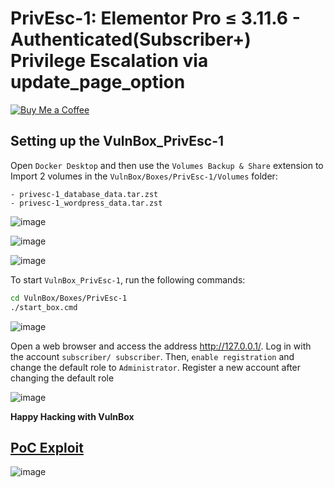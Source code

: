 # PrivEsc-1: Elementor Pro ≤ 3.11.6 - Authenticated(Subscriber+) Privilege Escalation via update_page_option
[![Buy Me a Coffee](https://www.buymeacoffee.com/assets/img/custom_images/orange_img.png)](https://www.buymeacoffee.com/truocphan)

## Setting up the VulnBox_PrivEsc-1
Open `Docker Desktop` and then use the `Volumes Backup & Share` extension to Import 2 volumes in the `VulnBox/Boxes/PrivEsc-1/Volumes` folder:
```
- privesc-1_database_data.tar.zst
- privesc-1_wordpress_data.tar.zst
```

![image](https://user-images.githubusercontent.com/57470560/234558376-570881a1-17d4-4c87-8281-c40d8e1b04f5.png)

![image](https://user-images.githubusercontent.com/57470560/234558595-cb513a99-ec77-4766-8df4-9eb90d61b54a.png)

![image](https://user-images.githubusercontent.com/57470560/234558664-2e91b14f-5012-4b64-8665-ddc053bd597f.png)

To start `VulnBox_PrivEsc-1`, run the following commands:
```bash
cd VulnBox/Boxes/PrivEsc-1
./start_box.cmd
```
![image](https://user-images.githubusercontent.com/57470560/234558988-29e27076-9ae8-41f1-a148-4861701a0104.png)

Open a web browser and access the address http://127.0.0.1/. Log in with the account `subscriber/ subscriber`. Then, `enable registration` and change the default role to `Administrator`. Register a new account after changing the default role

![image](https://user-images.githubusercontent.com/57470560/234559216-2adebd64-e83c-4763-a2e8-c887e9b51e9e.png)

**Happy Hacking with VulnBox**

## [PoC Exploit](https://github.com/truocphan/VulnBox/tree/main#proof-of-concept-channel)
![image](https://user-images.githubusercontent.com/57470560/234559332-755fea09-c90d-49f6-ac69-50f5448a783c.png)
